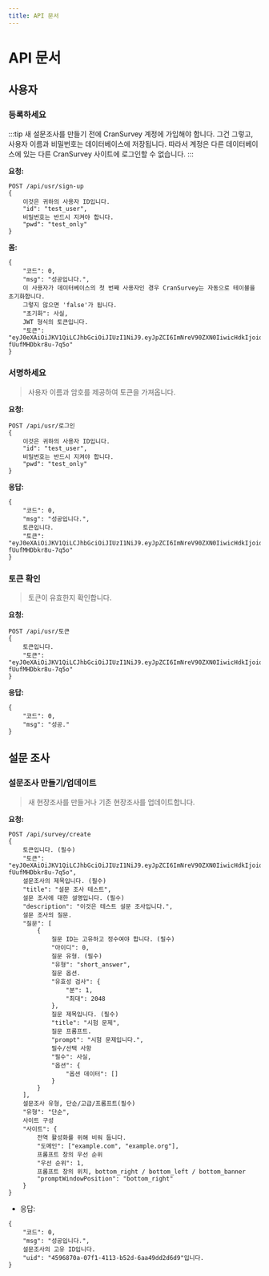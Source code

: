 ```yaml
---
title: API 문서
---
```


# API 문서

## 사용자

### 등록하세요

:::tip
새 설문조사를 만들기 전에 CranSurvey 계정에 가입해야 합니다. 그건 그렇고, 사용자 이름과 비밀번호는 데이터베이스에 저장됩니다. 따라서 계정은 다른 데이터베이스에 있는 다른 CranSurvey 사이트에 로그인할 수 없습니다.
:::

**요청:**

```jsonc
POST /api/usr/sign-up
{
    이것은 귀하의 사용자 ID입니다.
    "id": "test_user",
    비밀번호는 반드시 지켜야 합니다.
    "pwd": "test_only"
}
```

**몸:**

```jsonc
{
    "코드": 0,
    "msg": "성공입니다.",
    이 사용자가 데이터베이스의 첫 번째 사용자인 경우 CranSurvey는 자동으로 테이블을 초기화합니다.
    그렇지 않으면 'false'가 됩니다.
    "초기화": 사실,
    JWT 형식의 토큰입니다.
    "토큰": "eyJ0eXAiOiJKV1QiLCJhbGciOiJIUzI1NiJ9.eyJpZCI6ImNreV90ZXN0IiwicHdkIjoidGVzdF9vbmx5In0.zdKK04qbK01SyslHXynVMqdez-fUufMHDbkr8u-7q5o"
}
```

### 서명하세요

> 사용자 이름과 암호를 제공하여 토큰을 가져옵니다.

**요청:**

```jsonc
POST /api/usr/로그인
{
    이것은 귀하의 사용자 ID입니다.
    "id": "test_user",
    비밀번호는 반드시 지켜야 합니다.
    "pwd": "test_only"
}
```

**응답:**

```jsonc
{
    "코드": 0,
    "msg": "성공입니다.",
    토큰입니다.
    "토큰": "eyJ0eXAiOiJKV1QiLCJhbGciOiJIUzI1NiJ9.eyJpZCI6ImNreV90ZXN0IiwicHdkIjoidGVzdF9vbmx5In0.zdKK04qbK01SyslHXynVMqdez-fUufMHDbkr8u-7q5o"
}
```

### 토큰 확인

> 토큰이 유효한지 확인합니다.

**요청:**

```jsonc
POST /api/usr/토큰
{
    토큰입니다.
    "토큰": "eyJ0eXAiOiJKV1QiLCJhbGciOiJIUzI1NiJ9.eyJpZCI6ImNreV90ZXN0IiwicHdkIjoidGVzdF9vbmx5In0.zdKK04qbK01SyslHXynVMqdez-fUufMHDbkr8u-7q5o"
}
```

**응답:**

```jsonc
{
    "코드": 0,
    "msg": "성공."
}
```

## 설문 조사

### 설문조사 만들기/업데이트

> 새 현장조사를 만들거나 기존 현장조사를 업데이트합니다.

**요청:**

```jsonc
POST /api/survey/create
{
    토큰입니다. (필수)
    "토큰": "eyJ0eXAiOiJKV1QiLCJhbGciOiJIUzI1NiJ9.eyJpZCI6ImNreV90ZXN0IiwicHdkIjoidGVzdF9vbmx5In0.zdKK04qbK01SyslHXynVMqdez-fUufMHDbkr8u-7q5o",
    설문조사의 제목입니다. (필수)
    "title": "설문 조사 테스트",
    설문 조사에 대한 설명입니다. (필수)
    "description": "이것은 테스트 설문 조사입니다.",
    설문 조사의 질문.
    "질문": [
        {
            질문 ID는 고유하고 정수여야 합니다. (필수)
            "아이디": 0,
            질문 유형. (필수)
            "유형": "short_answer",
            질문 옵션.
            "유효성 검사": {
                "분": 1,
                "최대": 2048
            },
            질문 제목입니다. (필수)
            "title": "시험 문제",
            질문 프롬프트.
            "prompt": "시험 문제입니다.",
            필수/선택 사항
            "필수": 사실,
            "옵션": {
                "옵션 데이터": []
            }
        }
    ],
    설문조사 유형, 단순/고급/프롬프트(필수)
    "유형": "단순",
    사이트 구성
    "사이트": {
        전역 활성화를 위해 비워 둡니다.
        "도메인": ["example.com", "example.org"],
        프롬프트 창의 우선 순위
        "우선 순위": 1,
        프롬프트 창의 위치, bottom_right / bottom_left / bottom_banner
        "promptWindowPosition": "bottom_right"
    }
}
```

- 응답:

```jsonc
{
    "코드": 0,
    "msg": "성공입니다.",
    설문조사의 고유 ID입니다.
    "uid": "4596870a-07f1-4113-b52d-6aa49dd2d6d9"입니다.
}
```
